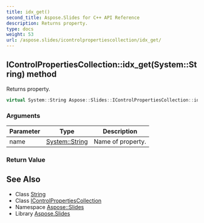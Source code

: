 ```yaml
---
title: idx_get()
second_title: Aspose.Slides for C++ API Reference
description: Returns property.
type: docs
weight: 53
url: /aspose.slides/icontrolpropertiescollection/idx_get/
---
```

## IControlPropertiesCollection::idx_get(System::String) method


Returns property.

```cpp
virtual System::String Aspose::Slides::IControlPropertiesCollection::idx_get(System::String name)=0
```


### Arguments

| Parameter | Type | Description |
| --- | --- | --- |
| name | [System::String](../../../system/string/) | Name of property. |

### Return Value



## See Also

* Class [String](../../../system/string/)
* Class [IControlPropertiesCollection](../)
* Namespace [Aspose::Slides](../../)
* Library [Aspose.Slides](../../../)